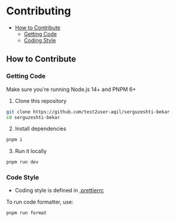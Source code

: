 # Contributing

- [How to Contribute](#how-to-contribute)
  - [Getting Code](#getting-code)
  - [Coding Style](#code-style)

## How to Contribute

### Getting Code

Make sure you're running Node.js 14+ and PNPM 6+

1. Clone this repository

```bash
git clone https://github.com/test2user-aqil/serguzeshti-bekar
cd serguzeshti-bekar
```

2. Install dependencies

```bash
pnpm i
```

3. Run it locally

```bash
pnpm run dev
```

### Code Style

- Coding style is defined in [.prettierrc](https://github.com/test2user-aqil/serguzeshti-bekar/blob/master/.prettierrc)

To run code formatter, use:

```bash
pnpm run format
```
